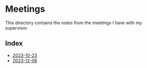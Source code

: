 # Meetings

This directory contains the notes from the meetings I have with my supervisor.

## Index

- [2023-10-23](2023-10-23.md)
- [2023-12-06](2023-12-06.md)
